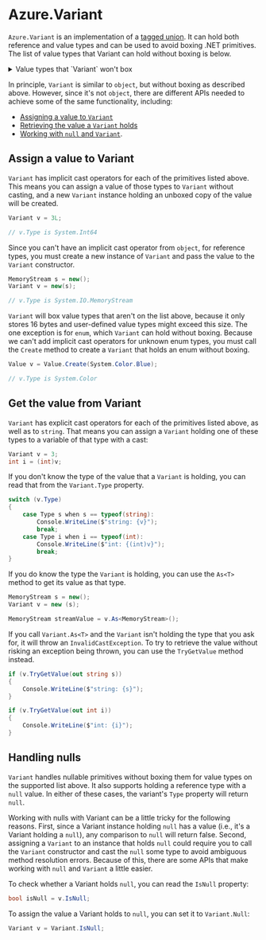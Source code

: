 # Azure.Variant

`Azure.Variant` is an implementation of a [tagged union](https://en.wikipedia.org/wiki/Tagged_union).  It can hold both reference and value types and can be used to avoid boxing .NET primitives.  The list of value types that Variant can hold without boxing is below.

<details>
<summary>Value types that `Variant` won't box</summary>

- `byte`
- `byte?`
- `sbyte`
- `sbyte?`
- `bool`
- `bool?`
- `char`
- `char?`
- `short`
- `short?`
- `int`
- `int?`
- `long`
- `long?`
- `ushort`
- `ushort?`
- `uint`
- `uint?`
- `ulong`
- `ulong?`
- `float`
- `float?`
- `double`
- `double?`
- `DateTimeOffset`
- `DateTimeOffset?`
- `DateTime`
- `DateTime?`
- Enums

</details>

In principle, `Variant` is similar to `object`, but without boxing as described above.  However, since it's not `object`, there are different APIs needed to achieve some of the same functionality, including:

- [Assigning a value to `Variant`](#assign-a-value-to-variant)
- [Retrieving the value a `Variant` holds](#get-the-value-from-variant)
- [Working with `null` and `Variant`](#handling-nulls).

## Assign a value to Variant

`Variant` has implicit cast operators for each of the primitives listed above.  This means you can assign a value of those types to `Variant` without casting, and a new `Variant` instance holding an unboxed copy of the value will be created.

```csharp
Variant v = 3L;

// v.Type is System.Int64
```

Since you can't have an implicit cast operator from `object`, for reference types, you must create a new instance of `Variant` and pass the value to the `Variant` constructor.

```csharp
MemoryStream s = new();
Variant v = new(s);

// v.Type is System.IO.MemoryStream
```

`Variant` will box value types that aren't on the list above, because it only stores 16 bytes and user-defined value types might exceed this size.  The one exception is for `enum`, which `Variant` can hold without boxing.  Because we can't add implicit cast operators for unknown enum types, you must call the `Create` method to create a `Variant` that holds an enum without boxing.

```csharp
Value v = Value.Create(System.Color.Blue);

// v.Type is System.Color
```

## Get the value from Variant

`Variant` has explicit cast operators for each of the primitives listed above, as well as to `string`.  That means you can assign a `Variant` holding one of these types to a variable of that type with a cast:

```csharp
Variant v = 3;
int i = (int)v;
```

If you don't know the type of the value that a `Variant` is holding, you can read that from the `Variant.Type` property.

```csharp
switch (v.Type)
{
    case Type s when s == typeof(string):
        Console.WriteLine($"string: {v}");
        break;
    case Type i when i == typeof(int):
        Console.WriteLine($"int: {(int)v}");
        break;
}
```

If you do know the type the `Variant` is holding, you can use the `As<T>` method to get its value as that type.

```csharp
MemoryStream s = new();
Variant v = new (s);

MemoryStream streamValue = v.As<MemoryStream>();
```

If you call `Variant.As<T>` and the `Variant` isn't holding the type that you ask for, it will throw an `InvalidCastException`.  To try to retrieve the value without risking an exception being thrown, you can use the `TryGetValue` method instead.

```csharp
if (v.TryGetValue(out string s))
{
    Console.WriteLine($"string: {s}");
}

if (v.TryGetValue(out int i))
{
    Console.WriteLine($"int: {i}");
}
```

## Handling nulls

`Variant` handles nullable primitives without boxing them for value types on the supported list above.  It also supports holding a reference type with a `null` value.  In either of these cases, the variant's `Type` property will return `null`.

Working with nulls with Variant can be a little tricky for the following reasons.  First, since a Variant instance holding `null` has a value (i.e., it's a Variant holding a `null`), any comparison to `null` will return false.  Second, assigning a `Variant` to an instance that holds `null` could require you to call the `Variant` constructor and cast the `null` some type to avoid ambiguous method resolution errors.  Because of this, there are some APIs that make working with `null` and `Variant` a little easier.

To check whether a Variant holds `null`, you can read the `IsNull` property:

```csharp
bool isNull = v.IsNull;
```

To assign the value a Variant holds to `null`, you can set it to `Variant.Null`:

```csharp
Variant v = Variant.IsNull;
```

